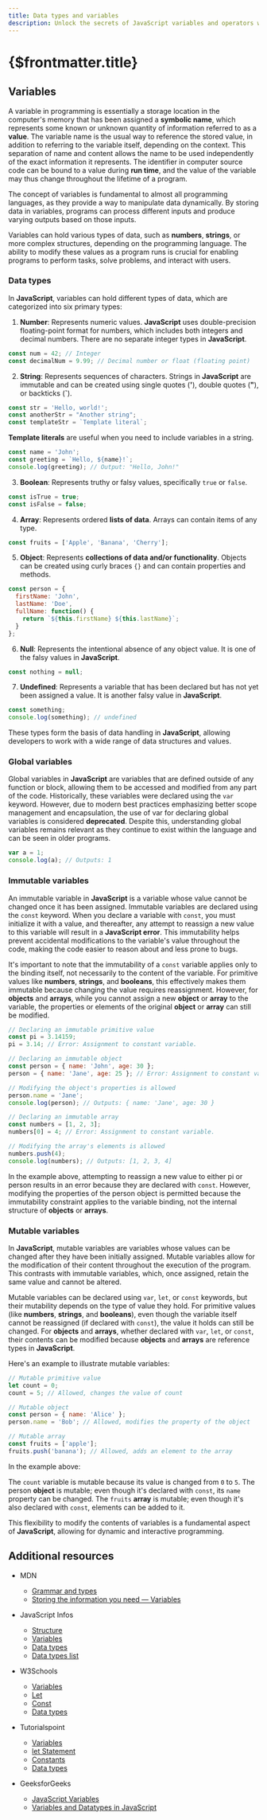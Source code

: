 ```yaml
---
title: Data types and variables
description: Unlock the secrets of JavaScript variables and operators with this detailed guide. Dive deep into the world of variables, exploring their role in storing and manipulating data. Understand the importance of data types, including numbers, strings, booleans, arrays, objects, null, and undefined, and how they shape your JavaScript programming. Learn about global variables, immutable variables, and mutable variables, and how to use them effectively in your code.
---
```


# {$frontmatter.title}

## Variables

A variable in programming is essentially a storage location in the computer's memory that has been assigned a **symbolic name**, which represents some known or unknown quantity of information referred to as a **value**. The variable name is the usual way to reference the stored value, in addition to referring to the variable itself, depending on the context. This separation of name and content allows the name to be used independently of the exact information it represents. The identifier in computer source code can be bound to a value during **run time**, and the value of the variable may thus change throughout the lifetime of a program.

The concept of variables is fundamental to almost all programming languages, as they provide a way to manipulate data dynamically. By storing data in variables, programs can process different inputs and produce varying outputs based on those inputs. 

Variables can hold various types of data, such as **numbers**, **strings**, or more complex structures, depending on the programming language. The ability to modify these values as a program runs is crucial for enabling programs to perform tasks, solve problems, and interact with users.

### Data types

In **JavaScript**, variables can hold different types of data, which are categorized into six primary types:

1. **Number**: Represents numeric values. **JavaScript** uses double-precision floating-point format for numbers, which includes both integers and decimal numbers. There are no separate integer types in **JavaScript**.

``` javascript
const num = 42; // Integer
const decimalNum = 9.99; // Decimal number or float (floating point)
```

2. **String**: Represents sequences of characters. Strings in **JavaScript** are immutable and can be created using single quotes (**'**), double quotes (**"**), or backticks (**`**).

``` javascript
const str = 'Hello, world!';
const anotherStr = "Another string";
const templateStr = `Template literal`;
```

**Template literals** are useful when you need to include variables in a string.

``` javascript
const name = 'John';
const greeting = `Hello, ${name}!`; 
console.log(greeting); // Output: "Hello, John!"
```

3. **Boolean**: Represents truthy or falsy values, specifically `true` or `false`.

``` javascript
const isTrue = true;
const isFalse = false;
```

4. **Array**: Represents ordered **lists of data**. Arrays can contain items of any type.

``` javascript
const fruits = ['Apple', 'Banana', 'Cherry'];
```

5. **Object**: Represents **collections of data and/or functionality**. Objects can be created using curly braces `{}` and can contain properties and methods.

``` javascript
const person = {
  firstName: 'John',
  lastName: 'Doe',
  fullName: function() {
    return `${this.firstName} ${this.lastName}`;
  }
};
```

6. **Null**: Represents the intentional absence of any object value. It is one of the falsy values in **JavaScript**.

``` javascript
const nothing = null;
```

7. **Undefined**: Represents a variable that has been declared but has not yet been assigned a value. It is another falsy value in **JavaScript**.

``` javascript
const something;
console.log(something); // undefined
```

These types form the basis of data handling in **JavaScript**, allowing developers to work with a wide range of data structures and values.

### Global variables

Global variables in **JavaScript** are variables that are defined outside of any function or block, allowing them to be accessed and modified from any part of the code. Historically, these variables were declared using the `var` keyword. However, due to modern best practices emphasizing better scope management and encapsulation, the use of var for declaring global variables is considered **deprecated**. Despite this, understanding global variables remains relevant as they continue to exist within the language and can be seen in older programs.

``` javascript
var a = 1;
console.log(a); // Outputs: 1
```

### Immutable variables

An immutable variable in **JavaScript** is a variable whose value cannot be changed once it has been assigned. Immutable variables are declared using the `const` keyword. When you declare a variable with `const`, you must initialize it with a value, and thereafter, any attempt to reassign a new value to this variable will result in a **JavaScript error**. This immutability helps prevent accidental modifications to the variable's value throughout the code, making the code easier to reason about and less prone to bugs.

It's important to note that the immutability of a `const` variable applies only to the binding itself, not necessarily to the content of the variable. For primitive values like **numbers**, **strings**, and **booleans**, this effectively makes them immutable because changing the value requires reassignment. However, for **objects** and **arrays**, while you cannot assign a new **object** or **array** to the variable, the properties or elements of the original **object** or **array** can still be modified.

``` javascript
// Declaring an immutable primitive value
const pi = 3.14159;
pi = 3.14; // Error: Assignment to constant variable.

// Declaring an immutable object
const person = { name: 'John', age: 30 };
person = { name: 'Jane', age: 25 }; // Error: Assignment to constant variable.

// Modifying the object's properties is allowed
person.name = 'Jane';
console.log(person); // Outputs: { name: 'Jane', age: 30 }

// Declaring an immutable array
const numbers = [1, 2, 3];
numbers[0] = 4; // Error: Assignment to constant variable.

// Modifying the array's elements is allowed
numbers.push(4);
console.log(numbers); // Outputs: [1, 2, 3, 4]
```

In the example above, attempting to reassign a new value to either pi or person results in an error because they are declared with `const`. However, modifying the properties of the person object is permitted because the immutability constraint applies to the variable binding, not the internal structure of **objects** or **arrays**.

 ### Mutable variables

In **JavaScript**, mutable variables are variables whose values can be changed after they have been initially assigned. Mutable variables allow for the modification of their content throughout the execution of the program. This contrasts with immutable variables, which, once assigned, retain the same value and cannot be altered.

Mutable variables can be declared using `var`, `let`, or `const` keywords, but their mutability depends on the type of value they hold. For primitive values (like **numbers**, **strings**, and **booleans**), even though the variable itself cannot be reassigned (if declared with `const`), the value it holds can still be changed. For **objects** and **arrays**, whether declared with `var`, `let`, or `const`, their contents can be modified because **objects** and **arrays** are reference types in **JavaScript**.

Here's an example to illustrate mutable variables:

``` javascript
// Mutable primitive value
let count = 0;
count = 5; // Allowed, changes the value of count

// Mutable object
const person = { name: 'Alice' };
person.name = 'Bob'; // Allowed, modifies the property of the object

// Mutable array
const fruits = ['apple'];
fruits.push('banana'); // Allowed, adds an element to the array
```

In the example above:

The `count` variable is mutable because its value is changed from `0` to `5`.
The person **object** is mutable; even though it's declared with `const`, its `name` property can be changed.
The `fruits` **array** is mutable; even though it's also declared with `const`, elements can be added to it.

This flexibility to modify the contents of variables is a fundamental aspect of **JavaScript**, allowing for dynamic and interactive programming.

## Additional resources

- MDN
  - [Grammar and types](https://developer.mozilla.org/en-US/docs/Web/JavaScript/Guide/Grammar_and_types)
  - [Storing the information you need — Variables](https://developer.mozilla.org/en-US/docs/Learn/JavaScript/First_steps/Variables)

- JavaScript Infos
  - [Structure](https://javascript.info/structure)
  - [Variables](https://javascript.info/variables)
  - [Data types](https://javascript.info/types)
  - [Data types list](https://javascript.info/data-types)

- W3Schools
  - [Variables](https://www.w3schools.com/js/js_variables.asp)
  - [Let](https://www.w3schools.com/js/js_let.asp)
  - [Const](https://www.w3schools.com/js/js_const.asp)
  - [Data types](https://www.w3schools.com/js/js_datatypes.asp)

- Tutorialspoint
  - [Variables](https://www.tutorialspoint.com/javascript/javascript_variables.htm)
  - [let Statement](https://www.tutorialspoint.com/javascript/javascript_let_statement.htm)
  - [Constants](https://www.tutorialspoint.com/javascript/javascript_constants.htm)
  - [Data types](https://www.tutorialspoint.com/javascript/javascript_data_types.htm)

- GeeksforGeeks
  - [JavaScript Variables](https://www.geeksforgeeks.org/javascript-variables/)
  - [Variables and Datatypes in JavaScript](https://www.geeksforgeeks.org/variables-datatypes-javascript/)